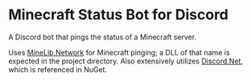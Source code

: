 # Minecraft Status Bot for Discord
A Discord bot that pings the status of a Minecraft server.

Uses [MineLib.Network](https://github.com/MineLib/MineLib.Network) for Minecraft pinging; a DLL of that name is expected in the project directory. Also extensively utilizes [Discord.Net](https://github.com/RogueException/Discord.Net/), which is referenced in NuGet.

